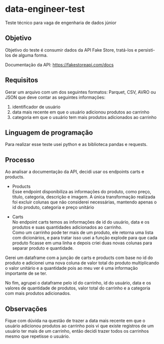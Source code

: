 # data-engineer-test

Teste técnico para vaga de engenharia de dados júnior

## Objetivo

Objetivo do teste é consumir dados da API Fake Store, tratá-los e persisti-los de alguma forma.

Documentação da API: https://fakestoreapi.com/docs

## Requisitos

Gerar um arquivo com um dos seguintes formatos: Parquet, CSV, AVRO ou JSON que deve contar as seguintes informações:  
1. identificador de usuário
2. data mais recente em que o usuário adicionou produtos ao carrinho
3. categoria em que o usuário tem mais produtos adicionados ao carrinho

## Linguagem de programação
Para realizar esse teste usei python e as biblioteca pandas e requests.

## Processo
Ao analisar a documentação da API, decidi usar os endpoints carts e products.  

- Products  
Esse endpoint disponibiliza as informações do produto, como preço, título, categoria, descrição e imagem.
A única transformação realizada foi excluir colunas que não considerei necessárias, mantendo apenas o id do produto, categoria e preço unitário

- Carts  
No endpoint carts temos as informações de id do usuário, data e os produtos e suas quantidades adicionados ao carrinho.  
Como um carrinho pode ter mais de um produto, ele retorna uma lista com dicionários, e para tratar isso usei a função explode para que cada produto ficasse em uma linha e depois criei duas novas colunas para separar produto e quantidade.  

Gerei um dataframe com a junção de carts e products com base no id do produto e adicionei uma nova coluna de valor total do produto multiplicando o valor unitário e a quantidade pois ao meu ver é uma informação importante de se ter.  

No fim, agrupei o dataframe pelo id do carrinho, id do usuário, data e os valores de quantidade de produtos, valor total do carrinho e a categoria com mais produtos adicionados.

## Observações
Fique com dúvida na questão de trazer a data mais recente em que o usuário adicionou produtos ao carrinho pois vi que existe registros de um usuário ter mais de um carrinho, então decidi trazer todos os carrinhos mesmo que repetisse o usuário.
